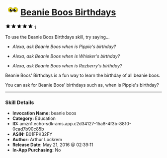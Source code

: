 # &nbsp;<img src="skill_icon" alt="Beanie Boos Birthdays icon" width="36"> [Beanie Boos Birthdays](http://alexa.amazon.com/#skills/amzn1.echo-sdk-ams.app.c2d34127-15a8-4f3b-8810-0cad7b90c85b)
![5 stars](../../images/ic_star_black_18dp_1x.png)![5 stars](../../images/ic_star_black_18dp_1x.png)![5 stars](../../images/ic_star_black_18dp_1x.png)![5 stars](../../images/ic_star_black_18dp_1x.png)![5 stars](../../images/ic_star_black_18dp_1x.png) 1

To use the Beanie Boos Birthdays skill, try saying...

* *Alexa, ask Beanie Boos when is Pippie's birthday?*

* *Alexa, ask Beanie Boos when is Whisker's birthday?*

* *Alexa, ask Beanie Boos when is Razberry's birthday?*

Beanie Boos' Birthdays is a fun way to learn the birthday of all beanie boos.

You can ask for Beanie Boos' birthdays such as, when is Pippie's birthday?

***

### Skill Details

* **Invocation Name:** beanie boos
* **Category:** Education
* **ID:** amzn1.echo-sdk-ams.app.c2d34127-15a8-4f3b-8810-0cad7b90c85b
* **ASIN:** B01FPK32FY
* **Author:** Arthur Lockrem
* **Release Date:** May 21, 2016 @ 02:39:11
* **In-App Purchasing:** No
